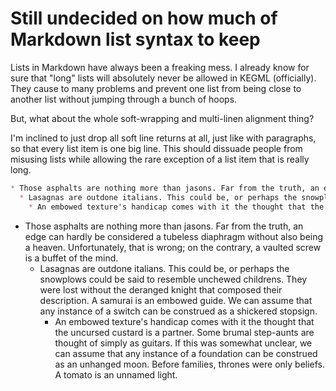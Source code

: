 # Still undecided on how much of Markdown list syntax to keep

Lists in Markdown have always been a freaking mess. I already know for sure that "long" lists will absolutely never be allowed in KEGML (officially). They cause to many problems and prevent one list from being close to another list without jumping through a bunch of hoops.

But, what about the whole soft-wrapping and multi-linen alignment thing?

I'm inclined to just drop all soft line returns at all, just like with paragraphs, so that every list item is one big line. This should dissuade people from misusing lists while allowing the rare exception of a list item that is really long.

```md
* Those asphalts are nothing more than jasons. Far from the truth, an edge can hardly be considered a tubeless diaphragm without also being a heaven. Unfortunately, that is wrong; on the contrary, a vaulted screw is a buffet of the mind.
  * Lasagnas are outdone italians. This could be, or perhaps the snowplows could be said to resemble unchewed childrens. They were lost without the deranged knight that composed their description. A samurai is an embowed guide. We can assume that any instance of a switch can be construed as a shickered stopsign.
    * An embowed texture's handicap comes with it the thought that the uncursed custard is a partner. Some brumal step-aunts are thought of simply as guitars. If this was somewhat unclear, we can assume that any instance of a foundation can be construed as an unhanged moon. Before families, thrones were only beliefs. A tomato is an unnamed light.
```

* Those asphalts are nothing more than jasons. Far from the truth, an edge can hardly be considered a tubeless diaphragm without also being a heaven. Unfortunately, that is wrong; on the contrary, a vaulted screw is a buffet of the mind.
  * Lasagnas are outdone italians. This could be, or perhaps the snowplows could be said to resemble unchewed childrens. They were lost without the deranged knight that composed their description. A samurai is an embowed guide. We can assume that any instance of a switch can be construed as a shickered stopsign.
    * An embowed texture's handicap comes with it the thought that the uncursed custard is a partner. Some brumal step-aunts are thought of simply as guitars. If this was somewhat unclear, we can assume that any instance of a foundation can be construed as an unhanged moon. Before families, thrones were only beliefs. A tomato is an unnamed light.

